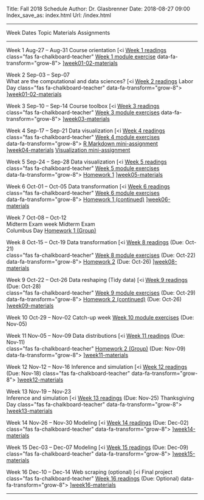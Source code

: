 Title: Fall 2018 Schedule
Author: Dr. Glasbrenner
Date: 2018-08-27 09:00
Index_save_as: index.html
Url: /index.html

------------------------------------------------------------------------------------------------------------------------------------------------------------------------------
Week             Dates                Topic                                                         Materials                          Assignments
---------------- -------------------- ------------------------------------------------------------- ---------                          ---------------------------------------
Week 1           Aug-27 – Aug-31      Course orientation                                            [<i                                [Week 1 readings]<br>
                                                                                                    class="fas fa-chalkboard-teacher"  [Week 1 module exercise]
                                                                                                    data-fa-transform="grow-8">
                                                                                                    </i>][week01-02-materials]

Week 2           Sep-03 – Sep-07<br>  What are the computational and data sciences?                 [<i                                [Week 2 readings]
                 Labor Day                                                                          class="fas fa-chalkboard-teacher"
                                                                                                    data-fa-transform="grow-8">
                                                                                                    </i>][week01-02-materials]

Week 3           Sep-10 – Sep-14      Course toolbox                                                [<i                                [Week 3 readings]<br>
                                                                                                    class="fas fa-chalkboard-teacher"  [Week 3 module exercises]
                                                                                                    data-fa-transform="grow-8">
                                                                                                    </i>][week03-materials]

Week 4           Sep-17 – Sep-21      Data visualization                                            [<i                                [Week 4 readings]<br>
                                                                                                    class="fas fa-chalkboard-teacher"  [Week 4 module exercises]<br>
                                                                                                    data-fa-transform="grow-8">        [R Markdown mini-assignment]<br>
                                                                                                    </i>][week04-materials]            [Visualization mini-assignment]

Week 5           Sep-24 – Sep-28      Data visualization                                            [<i                                [Week 5 readings]<br>
                                                                                                    class="fas fa-chalkboard-teacher"  [Week 5 module exercises]<br>
                                                                                                    data-fa-transform="grow-8">        [Homework 1]
                                                                                                    </i>][week05-materials]

Week 6           Oct-01 – Oct-05      Data transformation                                           [<i                                [Week 6 readings]<br>
                                                                                                    class="fas fa-chalkboard-teacher"  [Week 6 module exercises]<br>
                                                                                                    data-fa-transform="grow-8">        [Homework 1 (continued)][Homework 1]
                                                                                                    </i>][week06-materials]&emsp;
                                                                                                    [<i
                                                                                                    class="fab fa-github-alt"
                                                                                                    data-fa-transform="grow-8">
                                                                                                    </i>][dplyr-demo-github-repo]
                                                                                                    
Week 7           Oct-08 – Oct-12<br>  Midterm Exam week                                                                                Midterm Exam<br>
                 Columbus Day                                                                                                          [Homework 1 (Group)]

Week 8           Oct-15 – Oct-19      Data transformation                                           [<i                                [Week 8 readings] (Due: Oct-21)<br>
                                                                                                    class="fas fa-chalkboard-teacher"  [Week 8 module exercises] (Due: Oct-22)<br>
                                                                                                    data-fa-transform="grow-8">        [Homework 2] (Due: Oct-26)
                                                                                                    </i>][week08-materials]&emsp;
                                                                                                    [<i
                                                                                                    class="fab fa-github-alt"
                                                                                                    data-fa-transform="grow-8">
                                                                                                    </i>][dplyr-demo-github-repo]

Week 9           Oct-22 – Oct-26      Data reshaping (Tidy data)                                    [<i                                [Week 9 readings] (Due: Oct-28)<br>
                                                                                                    class="fas fa-chalkboard-teacher"  [Week 9 module exercises] (Due: Oct-29)<br>
                                                                                                    data-fa-transform="grow-8">        [Homework 2 (continued)][Homework 2] (Due: Oct-26)
                                                                                                    </i>][week09-materials]

Week 10          Oct-29 – Nov-02      Catch-up week                                                                                    [Week 10 module exercises] (Due: Nov-05)

Week 11          Nov-05 – Nov-09      Data distributions                                            [<i                                [Week 11 readings] (Due: Nov-11)<br>
                                                                                                    class="fas fa-chalkboard-teacher"  [Homework 2 (Group)] (Due: Nov-09)
                                                                                                    data-fa-transform="grow-8">
                                                                                                    </i>][week11-materials]

Week 12          Nov-12 – Nov-16      Inference and simulation                                      [<i                                [Week 12 readings] (Due: Nov-18)
                                                                                                    class="fas fa-chalkboard-teacher"
                                                                                                    data-fa-transform="grow-8">
                                                                                                    </i>][week12-materials]

Week 13          Nov-19 – Nov-23<br>  Inference and simulation                                      [<i                                [Week 13 readings] (Due: Nov-25)
                 Thanksgiving Day                                                                   class="fas fa-chalkboard-teacher"
                                                                                                    data-fa-transform="grow-8">
                                                                                                    </i>][week13-materials]

Week 14          Nov-26 – Nov-30      Modeling                                                      [<i                                [Week 14 readings] (Due: Dec-02)
                                                                                                    class="fas fa-chalkboard-teacher"
                                                                                                    data-fa-transform="grow-8">
                                                                                                    </i>][week14-materials]

Week 15          Dec-03 – Dec-07      Modeling                                                      [<i                                [Week 15 readings] (Due: Dec-09)
                                                                                                    class="fas fa-chalkboard-teacher"
                                                                                                    data-fa-transform="grow-8">
                                                                                                    </i>][week15-materials]

Week 16          Dec-10 – Dec-14      Web scraping (optional)                                       [<i                                Final project<br>
                                                                                                    class="fas fa-chalkboard-teacher"  [Week 16 readings] (Due: Optional)
                                                                                                    data-fa-transform="grow-8">
                                                                                                    </i>][week16-materials]

----------------------------------------------------------------------------------------------------------------------------------------------------------------------------

[Week 1 readings]:               /assignments/week-01-readings/
[Week 2 readings]:               /assignments/week-02-readings/
[Week 3 readings]:               /assignments/week-03-readings/
[Week 4 readings]:               /assignments/week-04-readings/
[Week 5 readings]:               /assignments/week-05-readings/
[Week 6 readings]:               /assignments/week-06-readings/
[Week 8 readings]:               /assignments/week-08-readings/
[Week 9 readings]:               /assignments/week-09-readings/
[Week 11 readings]:              /assignments/week-11-readings/
[Week 12 readings]:              /assignments/week-12-readings/
[Week 13 readings]:              /assignments/week-13-readings/
[Week 14 readings]:              /assignments/week-14-readings/
[Week 15 readings]:              /assignments/week-15-readings/
[Week 16 readings]:              /assignments/week-16-readings/
[week01-02-materials]:           /materials/week-01-02-materials/
[week03-materials]:              /materials/week-03-materials/
[week04-materials]:              /materials/week-04-materials/
[week05-materials]:              /materials/week-05-materials/
[week06-materials]:              /materials/week-06-materials/
[week08-materials]:              /materials/week-08-materials/
[week09-materials]:              /materials/week-09-materials/
[week11-materials]:              /materials/week-11-materials/
[week12-materials]:              /materials/week-12-materials/
[week13-materials]:              /materials/week-13-materials/
[week14-materials]:              /materials/week-14-materials/
[week15-materials]:              /materials/week-15-materials/
[week16-materials]:              /materials/week-16-materials/
[Week 1 module exercise]:        /assignments/can-twitter-predict-election-results-module-exercise/
[Week 3 module exercises]:       /assignments/datacamp-exercises-week-3/
[Week 4 module exercises]:       /assignments/datacamp-exercises-week-4/
[Week 5 module exercises]:       /assignments/datacamp-exercises-week-5/
[Week 6 module exercises]:       /assignments/datacamp-exercises-week-6/
[Week 8 module exercises]:       /assignments/datacamp-exercises-week-8/
[Week 9 module exercises]:       /assignments/datacamp-exercises-week-9/
[Week 10 module exercises]:      /assignments/datacamp-exercises-week-10/
[dplyr-demo-github-repo]:        https://classroom.github.com/a/_Ylvc7ue
[Homework 1]:                    /assignments/homework-1/
[Homework 1 (Group)]:            /assignments/homework-1-group/
[Homework 2]:                    /assignments/homework-2/
[Homework 2 (Group)]:            /assignments/homework-2-group/
[R Markdown mini-assignment]:    /assignments/rmarkdown-mini-assignment/
[Visualization mini-assignment]: /assignments/visualization-mini-assignment/
